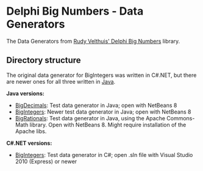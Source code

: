 # Delphi Big Numbers - Data Generators

The Data Generators from [Rudy Velthuis' Delphi Big Numbers](https://github.com/TurboPack/DelphiBigNumbers) library.

## Directory structure

The original data generator for BigIntegers was written in C#.NET, but there are newer ones for all three written in [Java](Java).

**Java versions:**
* [BigDecimals](Java/BigDecimalTestDataGenerator): Test data generator in Java; open with NetBeans 8
* [BigIntegers](Java/BigIntegerTestDataGenerator): Newer test data generator in Java; open with NetBeans 8
* [BigRationals](Java/BigRationalTestDataGenerator): Test data generator in Java, using the Apache Commons-Math library. Open with NetBeans 8. Might require installation of the Apache libs.

**C#.NET versions:**
* [BigIntegers](CSharp): Test data generator in C#; open .sln file with Visual Studio 2010 (Express) or newer
